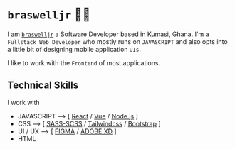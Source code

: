 # `braswelljr` 👨‍🚒

I am [`braswelljr`](https://braswelljr.vercel.app/) a Software Developer based in Kumasi, Ghana. I'm a `Fullstack Web Developer` who mostly runs on `JAVASCRIPT` and also opts into a little bit of designing mobile application `UIs`.

I like to work with the `Frontend` of most applications.

## Technical Skills

I work with

- JAVASCRIPT --> [ [React](https://reactjs.org/) / [Vue](https://vuejs.org/) / [Node.js](https://nodejs.org/) ]
- CSS --> [ [SASS-SCSS](https://sass-lang.com/) / [Tailwindcss](https://tailwindcss.com/) / [Bootstrap](https://getbootstrap.com/) ]
- UI / UX --> [ [FIGMA](https://www.figma.com/) / [ADOBE XD](https://www.adobe.com/products/xd.html) ]
- HTML
